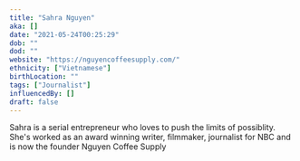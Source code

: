 ```yaml
---
title: "Sahra Nguyen"
aka: []
date: "2021-05-24T00:25:29"
dob: ""
dod: ""
website: "https://nguyencoffeesupply.com/"
ethnicity: ["Vietnamese"]
birthLocation: ""
tags: ["Journalist"]
influencedBy: []
draft: false
---
```


Sahra is a serial entrepreneur who loves to push the limits of possiblity. She's
worked as an award winning writer, filmmaker, journalist for NBC and is now the
founder Nguyen Coffee Supply
